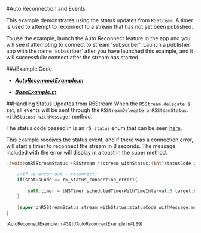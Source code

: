 #Auto Reconnection and Events

This example demonstrates using the status updates from `R5Stream`.  A timer is used to attempt to reconnect to a stream that has not yet been published.

To use the example, launch the Auto Reconnect feature in the app and you will see it attempting to connect to stream 'subscriber'.  Launch a publisher app with the name 'subscriber' after you have launched this example, and it will successfully connect after the stream has started.
 


###Example Code
- ***[AutoReconnectExample.m](/AutoReconnectExample.m)***

- ***[BaseExample.m](
https://github.com/red5pro/streaming-ios/blob/master/Red5ProStreaming/BaseExample.m)***


##Handling Status Updates from R5Stream
When the `R5Stream.delegate` is set, all events will be sent through the  `R5StreamDelegate.onR5SteamStatus: withStatus: withMessage:` method.  

The status code passed in is an `r5_status` enum that can be seen [here](https://github.com/red5pro/streaming-ios/blob/master/Red5ProStreaming/R5Streaming.framework/Headers/global.h#L93).

This example receives the status event, and if there was a connection error, will start a timer to reconnect the stream in 8 seconds.  The message included with the error will display in a toast in the super method.

```Objective-C
-(void)onR5StreamStatus:(R5Stream *)stream withStatus:(int)statusCode withMessage:(NSString *)msg{

    //if we error out - reconnect!
    if(statusCode == r5_status_connection_error){
        
        self.timer = [NSTimer scheduledTimerWithTimeInterval:8 target:self selector:@selector(reconnect:) userInfo:nil repeats:NO];
    }
    
    [super onR5StreamStatus:stream withStatus:statusCode withMessage:msg];
}

```
<sup>
[AutoReconnectExample.m #39](/AutoReconnectExample.m#L39)
</sup>

